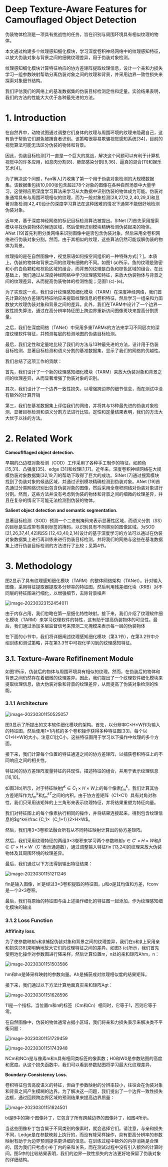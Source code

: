 # **Deep Texture-Aware Features for Camouflaged Object Detection**

伪装物体检测是一项具有挑战性的任务，旨在识别与周围环境具有相似纹理的物体。

本文通过构建多个纹理感知细化模块，学习深度卷积神经网络中的纹理感知特征，以放大伪装对象与背景之间的细微纹理差异，用于伪装对象检测。

纹理感知细化模块计算特征响应的协方差矩阵提取纹理信息，设计一个亲和力损失学习一组参数映射帮助分离伪装对象之间的纹理和背景，并采用边界一致性损失来探索对象细节结构。

我们评估我们的网络上的基准数据集的伪装目标检测定性和定量。实验结果表明，我们的方法的性能大大优于各种最先进的方法。

# **1. Introduction**

在自然界中，动物试图通过调整它们身体的纹理与周围环境的纹理来隐藏自己，这有助于帮助它们避免被捕食者识别。该策略很容易欺骗视觉感知系统[34]，目前的视觉算法可能无法区分伪装的物体和背景。

因此，伪装目标检测[7]一直是一个巨大的挑战，解决这个问题可以有利于计算机视觉中的许多应用，如息肉分割[8]、肺部感染分割[9,36]、逼真的混合[11]和娱乐艺术[4]。

为了解决这个问题，Fan等人[7]收集了第一个用于伪装对象检测的大规模数据集。该数据集包括10,000张包含超过78个对象的图像在各种自然场景中大量学习，这使得应用深度学习算法来学习从大数据中识别伪装的物体成为可能。伪装对象通常具有与周围环境相似的纹理，而为一般对象检测[28,27,12,2,40,29,3]和显著对象检测[42,41]设计的深度学习算法在这种困难的情况下通常不能很好地检测伪装对象。

近年来，基于深度神经网络的标记目标检测算法被提出。SINet [7]首先采用搜索模块寻找伪装物体的候选区域，然后使用识别模块精确检测伪装起来的物体。ANet [19]首先利用分类网络来识别图像中是否包含伪装对象，然后采用全卷积网络进行伪装对象分割。然而，由于其相似的纹理，这些算法仍然可能误解伪装的物体为背景。

纹理指的是在自然图像中，视觉原语如何按空间组织的一种特殊方式[？]。本质上，伪装的物体和背景之间的纹理有细微的不同。如图1 (a)所示，鱼的纹理是致密和小的白色颗粒和棕色区域的组合，而背景的纹理是白色和棕色区域的组合。在此基础上，我们通过从深度神经网络中学习纹理感知特征，来放大伪装物体与背景之间的纹理差异，从而提高伪装物体的检测性能；见图1 (c)-(e)。

为了实现这一点，我们设计纹理感知细化模块（TARM）在深度神经网络，我们首先计算的协方差矩阵特征响应来提取纹理信息的卷积特征，然后学习一组亲和力函数放大纹理伪装对象和背景之间的差异。此外，我们在TARM中设计了一个边界一致性损失算法，通过在高分辨率特征图上跨边界重新访问图像斑块来提高分割质量。

之后，我们在深度网络（TANet）中采用多重TARMs的方法来学习不同层次的深度纹理软件特征，并预测每层的检测地图的伪装目标检测。

最后，我们定性和定量地比较了我们的方法与13种最先进的方法，设计用于伪装目标检测、显著目标检测和语义分割的基准数据集，显示了我们的网络的优越性。

我们总结了这项工作的贡献：

首先，我们设计了一个新的纹理感知细化模块（TARM）来放大伪装对象和背景之间的纹理差异，从而显著增强了伪装对象的识别。

其次，我们设计了一个边界一致性损失，以增强跨边界的细节信息，而在测试中没有额外的计算开销

第三，我们在基准数据集上评估我们的网络，并将其与13种最先进的伪装对象检测、显著目标检测和语义分割方法进行比较。定性和定量结果表明，我们的方法大大优于以往的方法。

# **2. Related Work**

**Camouflflaged object detection.**

早期的凸边框对象检测（COD）工作采用了各种手工制作的特征，如颜色[15,31]、凸强度[35]、edge [31]和纹理[1,17]。近年来，深度卷积神经网络在大规模伪装对象数据集[32,19,7]的帮助下取得了巨大的成功。SINet [7]通过搜索模块找到了伪装对象的候选区域，并通过识别模块精确检测到伪装对象。ANet [19]首先通过分类网络识别出包含伪装对象的图像，然后采用全卷积网络对伪装对象进行分割。然而，这些方法并没有考虑到伪装的物体和背景之间的细微的纹理差异，并且在复杂的情况下可能无法检测到伪装的物体。

**Salient object detection and semantic segmentation.**

显著目标检测（SOD）预测一个二进制掩码来表示显著性区域，而语义分割（SS）的目标是生成带有类别标签的掩码，以识别具有不同类别的图像区域。为SOD [21,26,37,41,42]和SS [12,43,40,2,14]设计的基于深度学习的方法可以通过在伪装对象数据集上进行再训练来进行伪装目标检测，并将我们的网络与这些在基准数据集上进行伪装目标检测的方法进行了比较；见第4节。

# **3. Methodology**

图2显示了具有纹理感知细化模块（TARM）的整体网络架构（TANet）。针对输入图像，采用特征提取器提取多分辨率的特征图，然后利用残差细化块（RRB）对不同层的特征图进行细化，以增强细节，去除背景噪声

![image-20230323152454011](image/image-20230323152454011.png)

由于内存占用，我们忽略在第一层细化特性映射。接下来，我们介绍了纹理软件细化模块（TARM）来学习纹理软件的特性，这有助于提高伪装物体的可见性。最后，我们通过添加多层监督信号来预测二元掩模来表示每一层的伪装物体

在下面的小节中，我们将详细阐述纹理感知细化模块（第3.1节），在第3.2节中介绍训练和测试策略，并在第3.3节中可视化学习到的纹理感知特征。

## **3.1. Texture-Aware Refifinement Module**

如图1所示，伪装后的物体与周围环境具有相似的纹理。然而，在伪装后的物体和背景之间仍然存在着细微的纹理差异。因此，我们提出了一个纹理软件细化模块来提取纹理信息，放大伪装对象和背景的纹理差异，从而提高了伪装对象检测的性能。

### **3.1.1 Architecture**

![image-20230301150525057](image/image-20230301150525057.png)

图3显示了所提出的文本软件细化模块的架构。首先，以分辨率C×H×W作为输入的特征图，然后使用1×1内核的多个卷积操作获得多种特征图[33]，每个以C1×H×W的大小。注意C1比C小，这些特征图用于学习以下操作中纹理的多个方面。

接下来，我们计算每个位置的特征通道之间的协方差矩阵，以捕获卷积特征上的不同响应之间的相关性。

特征间的协方差矩阵度量特征的共现性，描述特征的组合，并用于表示纹理信息[16,10]。

如图3(b)所示，对于特征映射$f^k∈C_1×H×W$上的每个像素$f^k_m$，我们计算其协方差矩阵作为$f^k_m$和${f^k_m }^T$之间的内积。由于协方差矩阵（C1×C1）具有对角对称性，我们只采用该矩阵的上三角形来表示纹理特征，并将结果重塑为特征向量。

我们对特征图上的每个像素执行相同的操作，并将结果连接起来，得到包含纹理信息的$g^k∈\frac {C_1×（C_1+1）}2×H×W$。

然后，我们用3×3卷积法融合所有从不同特征映射计算出的协方差矩阵。

然后，我们采用纹理特征的两组3×3卷积来学习两个参数映射$γ∈C'×H×W$和$β∈C'×H×W$（C '表示通道数），通过调整输入特征fin [13,24]的纹理来放大伪装物体及其周围环境的纹理差异。

最后，我们通过以下方法得到输出特征结果：

![image-20230301151211246](image/image-20230301151211246.png)

fin是输入图像，in’是经过3×3卷积提取的特征图，µ和σ是其均值和方差，fconv是一个3×3卷积。

最后，我们将原始的特征图与由上述操作细化的特征图一起添加，作为纹理感知细化模块的输出

### **3.1.2 Loss Function**

**Affifinity loss.**

为了使参数映射γ和β捕捉伪装对象和背景之间的纹理差异，我们在γ和β上采用亲和损失[39]来明确地放大它们的纹理特征之间的差异。如图3 (c)所示，我们首先使用池化操作对参数图进行降采样，然后计算位置m，n处的亲和矩阵Ahm，n：

![image-20230301151503586](image/image-20230301151503586.png)

hm和hn是降采样映射的参数向量。Ah是捕获成对纹理相似度的结果矩阵。

接下来，我们通过以下方法计算地面真实亲和矩阵Agt：

![image-20230301151628596](image/image-20230301151628596.png)

11是一个指标，当位置m和n的标签（Cm和Cn）相同时，它等于1，否则它等于零。

在自然图像中，伪装的物体通常占据小区域，我们将亲和力损失表示来解决类不平衡问题：

![image-20230301151729459](image/image-20230301151729459.png)

![image-20230301151743948](image/image-20230301151743948.png)

NCm和NCn是与像素m和n具有相同类标签的像素数；H0和W0是参数贴图的高度和宽度。从这个损失函数中，我们可以看到参数贴图将学习最大化纹理差异，

**Boundary-Consistency Loss.**

卷积特征包含高度语义的特征，但由于参数映射的分辨率较小，往往会在伪装对象和背景之间产生模糊的边界。为了解决这一问题，我们提出了一个边界一致性损失边框，通过回顾跨边界区域的预测结果来提高边界质量：

![image-20230301151824501](image/image-20230301151824501.png)

bi是B中的第i个图像补丁，它包含了所有跨越边界的图像补丁，如图4所示。

当这些图像补丁包含属于不同类别的像素时，就会选择它们。请注意，与亲和损失不同，Ledge是在参数映射上执行的，而没有降采样操作，具有更高分辨率的参数映射有助于为边界预测提供更详细的信息。在训练过程中额外的内存消耗是合理的，因为我们只考虑小补丁内的亲和关系，而在测试过程中没有引入额外的计算时间。图5中的比较结果表明，我们的边界一致性损失的方法更好地保留了伪装对象的详细结构。